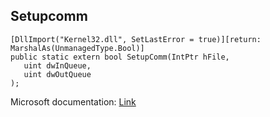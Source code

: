 ## Setupcomm

```
[DllImport("Kernel32.dll", SetLastError = true)][return: MarshalAs(UnmanagedType.Bool)]
public static extern bool SetupComm(IntPtr hFile,
   uint dwInQueue,
   uint dwOutQueue
);
```

Microsoft documentation: [Link](https://docs.microsoft.com/en-us/windows/win32/api/winbase/nf-winbase-setupcomm)
